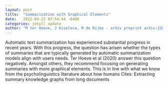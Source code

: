 ```yaml
---
layout: post
title:  "Summarization with Graphical Elements"
date:   2022-04-23 07:54:44 -0400
categories: jekyll update
author: "M ter Hoeve, J Kiseleva, M de Rijke - arXiv preprint arXiv:2204.07551, 2022"
---
```

Automatic text summarization has experienced substantial progress in recent years. With this progress, the question has arisen whether the types of summaries that are typically generated by automatic summarization models align with users  needs. Ter Hoeve et al (2020) answer this question negatively. Amongst others, they recommend focusing on generating summaries with more graphical elements. This is in line with what we know from the psycholinguistics literature about how humans Cites: Extracting summary knowledge graphs from long documents